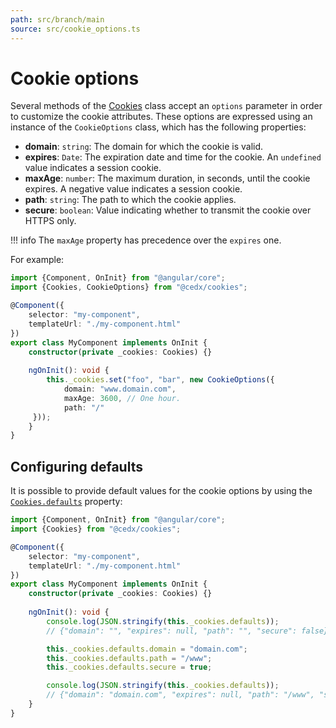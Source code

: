 ```yaml
---
path: src/branch/main
source: src/cookie_options.ts
---
```


# Cookie options
Several methods of the [Cookies](api.md) class accept an `options` parameter in order to customize the cookie attributes.
These options are expressed using an instance of the `CookieOptions` class, which has the following properties:

- **domain**: `string`: The domain for which the cookie is valid.
- **expires**: `Date`: The expiration date and time for the cookie. An `undefined` value indicates a session cookie.
- **maxAge**: `number`: The maximum duration, in seconds, until the cookie expires. A negative value indicates a session cookie.
- **path**: `string`: The path to which the cookie applies.
- **secure**: `boolean`: Value indicating whether to transmit the cookie over HTTPS only.

!!! info
	The `maxAge` property has precedence over the `expires` one.

For example:

``` typescript
import {Component, OnInit} from "@angular/core";
import {Cookies, CookieOptions} from "@cedx/cookies";

@Component({
	selector: "my-component",
	templateUrl: "./my-component.html"
})
export class MyComponent implements OnInit {
	constructor(private _cookies: Cookies) {}
	
	ngOnInit(): void {
		this._cookies.set("foo", "bar", new CookieOptions({
			domain: "www.domain.com",
			maxAge: 3600, // One hour.
			path: "/"
	 }));
	}
}
```
		
## Configuring defaults
It is possible to provide default values for the cookie options by using the [`Cookies.defaults`](api.md) property:

``` typescript
import {Component, OnInit} from "@angular/core";
import {Cookies} from "@cedx/cookies";

@Component({
	selector: "my-component",
	templateUrl: "./my-component.html"
})
export class MyComponent implements OnInit {
	constructor(private _cookies: Cookies) {}
	
	ngOnInit(): void {
		console.log(JSON.stringify(this._cookies.defaults));
		// {"domain": "", "expires": null, "path": "", "secure": false}

		this._cookies.defaults.domain = "domain.com";
		this._cookies.defaults.path = "/www";
		this._cookies.defaults.secure = true;

		console.log(JSON.stringify(this._cookies.defaults));
		// {"domain": "domain.com", "expires": null, "path": "/www", "secure": true}
	}
}
```
